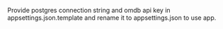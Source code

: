 Provide postgres connection string and omdb api key in appsettings.json.template and rename it to appsettings.json to use app.